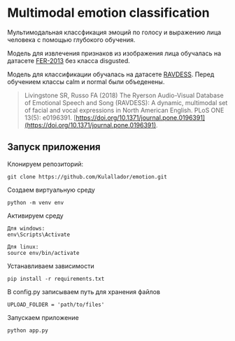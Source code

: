 # Multimodal emotion classification

Мультимодальная классфикация эмоций по голосу и выражению лица человека с помощью глубокого обучения.

Модель для извлечения признаков из изображения лица обучалась на датасете [FER-2013](https://www.kaggle.com/datasets/msambare/fer2013) без класса disgusted.

Модель для классификации обучалась на датасете [RAVDESS](https://zenodo.org/record/1188976#.YnoqInVBx9D). Перед обучением классы calm и normal были объеденены.

>Livingstone SR, Russo FA (2018) The Ryerson Audio-Visual Database of Emotional Speech and Song (RAVDESS): A dynamic, multimodal set of facial and vocal expressions in North American English. PLoS ONE 13(5): e0196391. [https://doi.org/10.1371/journal.pone.0196391](https://doi.org/10.1371/journal.pone.0196391).


## Запуск приложения

Клонируем репозиторий:
```
git clone https://github.com/Kulallador/emotion.git
```

Создаем виртуальную среду
```
python -m venv env
```

Активируем среду
```
Для windows: 
env\Scripts\Activate

Для linux:
source env/bin/activate
```

Устанавливаем зависимости
```
pip install -r requirements.txt
```
В config.py записываем путь для хранения файлов
```
UPLOAD_FOLDER = 'path/to/files'
```

Запускаем приложение 
```
python app.py
```



